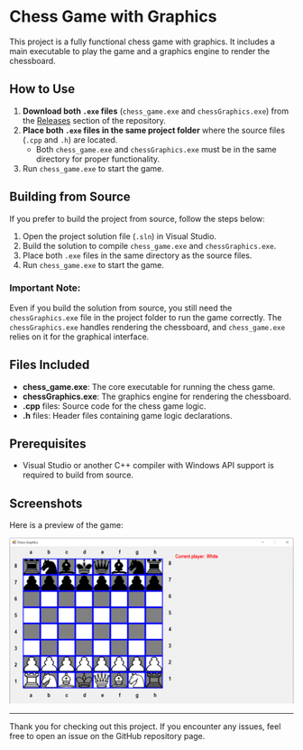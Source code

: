 # Chess Game with Graphics

This project is a fully functional chess game with graphics. It includes a main executable to play the game and a graphics engine to render the chessboard.

## How to Use

1. **Download both `.exe` files** (`chess_game.exe` and `chessGraphics.exe`) from the [Releases](https://github.com/nitzankoll/chess_game/releases) section of the repository.
2. **Place both `.exe` files in the same project folder** where the source files (`.cpp` and `.h`) are located.
   - Both `chess_game.exe` and `chessGraphics.exe` must be in the same directory for proper functionality.
3. Run `chess_game.exe` to start the game.


## Building from Source

If you prefer to build the project from source, follow the steps below:

1. Open the project solution file (`.sln`) in Visual Studio.
2. Build the solution to compile `chess_game.exe` and `chessGraphics.exe`.
3. Place both `.exe` files in the same directory as the source files.
4. Run `chess_game.exe` to start the game.

### Important Note:

Even if you build the solution from source, you still need the `chessGraphics.exe` file in the project folder to run the game correctly. The `chessGraphics.exe` handles rendering the chessboard, and `chess_game.exe` relies on it for the graphical interface.

## Files Included

- **chess_game.exe**: The core executable for running the chess game.
- **chessGraphics.exe**: The graphics engine for rendering the chessboard.
- **.cpp** files: Source code for the chess game logic.
- **.h** files: Header files containing game logic declarations.

## Prerequisites

- Visual Studio or another C++ compiler with Windows API support is required to build from source.

## Screenshots

Here is a preview of the game:

![Chess Game Screenshot](images/image.png) 

---

Thank you for checking out this project. If you encounter any issues, feel free to open an issue on the GitHub repository page.
